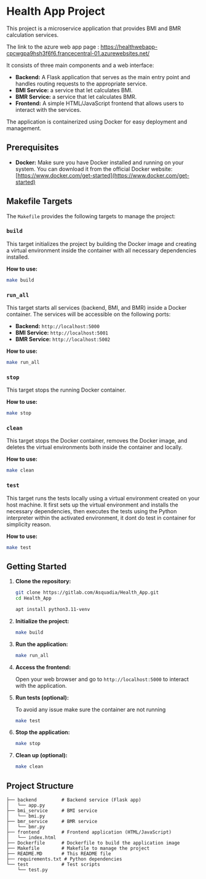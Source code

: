# Health App Project

This project is a microservice application that provides BMI and BMR calculation services. 

The link to the azure web app page : https://healthwebapp-cpcwgpa9hsh3f6f6.francecentral-01.azurewebsites.net/

It consists of three main components and a web interface:

*   **Backend:** A Flask application that serves as the main entry point and handles routing requests to the appropriate service.
*   **BMI Service:** a service that let calculates BMI.
*   **BMR Service:** a service that let calculates BMR.
*   **Frontend:** A simple HTML/JavaScript frontend that allows users to interact with the services.

The application is containerized using Docker for easy deployment and management.

## Prerequisites

*   **Docker:** Make sure you have Docker installed and running on your system. You can download it from the official Docker website: [https://www.docker.com/get-started](https://www.docker.com/get-started)

## Makefile Targets

The `Makefile` provides the following targets to manage the project:

### `build`

This target initializes the project by building the Docker image and creating a virtual environment inside the container with all necessary dependencies installed.

**How to use:**

```bash
make build
```

### `run_all`

This target starts all services (backend, BMI, and BMR) inside a Docker container. The services will be accessible on the following ports:

*   **Backend:** `http://localhost:5000`
*   **BMI Service:** `http://localhost:5001`
*   **BMR Service:** `http://localhost:5002`

**How to use:**

```bash
make run_all
```

### `stop`

This target stops the running Docker container.

**How to use:**

```bash
make stop
```

### `clean`

This target stops the Docker container, removes the Docker image, and deletes the virtual environments both inside the container and locally.

**How to use:**

```bash
make clean
```

### `test`

This target runs the tests locally using a virtual environment created on your host machine. It first sets up the virtual environment and installs the necessary dependencies, then executes the tests using the Python interpreter within the activated environment, it dont do test in container for simplicity reason.

**How to use:**

```bash
make test
```

## Getting Started

1. **Clone the repository:**

    ```bash
    git clone https://gitlab.com/Asquadia/Health_App.git
    cd Health_App
    ```

    ```bash
    apt install python3.11-venv
    ```

2. **Initialize the project:**

    ```bash
    make build
    ```

3. **Run the application:**

    ```bash
    make run_all
    ```

4. **Access the frontend:**

    Open your web browser and go to `http://localhost:5000` to interact with the application.

5. **Run tests (optional):**

    To avoid any issue make sure the container are not running

    ```bash
    make test
    ```

6. **Stop the application:**

    ```bash
    make stop
    ```

7. **Clean up (optional):**

    ```bash
    make clean
    ```

## Project Structure

```
├── backend         # Backend service (Flask app)
│   └── app.py
├── bmi_service     # BMI service
│   └── bmi.py
├── bmr_service     # BMR service
│   └── bmr.py
├── frontend        # Frontend application (HTML/JavaScript)
│   └── index.html
├── Dockerfile      # Dockerfile to build the application image
├── Makefile        # Makefile to manage the project
├── README.MD       # This README file
├── requirements.txt # Python dependencies
└── test            # Test scripts
    └── test.py
```
